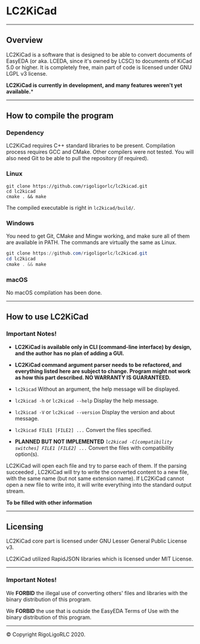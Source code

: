 # LC2KiCad

---

## Overview

LC2KiCad is a software that is designed to be able to convert documents of EasyEDA (or aka. LCEDA, since it's owned by LCSC) to documents of KiCad 5.0 or higher. It is completely free, main part of code is licensed under GNU LGPL v3 license.

**LC2KiCad is currently in development, and many features weren't yet available.***

---

## How to compile the program

### Dependency

LC2KiCad requires C++ standard libraries to be present. Compilation process requires GCC and CMake. Other compilers were not tested. You will also need Git to be able to pull the repository (if required).

### Linux

```shell
git clone https://github.com/rigoligorlc/lc2kicad.git
cd lc2kicad
cmake . && make
```

The compiled executable is right in `lc2kicad/build/`.

### Windows

You need to get Git, CMake and Mingw working, and make sure all of them are available in PATH. The commands are virtually the same as Linux.

```powershell
git clone https://github.com/rigoligorlc/lc2kicad.git
cd lc2kicad
cmake . && make
```

### macOS

No macOS compilation has been done.

---

## How to use LC2KiCad

### Important Notes!

- **LC2KiCad is available only in CLI (command-line interface) by design, and the author has no plan of adding a GUI.**

- **LC2KiCad command argument parser needs to be refactored, and everything listed here are subject to change. Program might not work as how this part described. NO WARRANTY IS GUARANTEED.**

  

- `lc2kicad`  Without an argument, the help message will be displayed.
- `lc2kicad -h` or `lc2kicad --help` Display the help message.
- `lc2kicad -V` or `lc2kicad --version` Display the version and about message.
- `lc2kicad FILE1 [FILE2] ...` Convert the files specified.
- **PLANNED BUT NOT IMPLEMENTED** *`lc2kicad -C[compatibility switches] FILE1 [FILE2] ...`* Convert the files with compatibility option(s).

LC2KiCad will open each file and try to parse each of them. If the parsing succeeded , LC2KiCad will try to write the converted content to a new file, with the same name (but not same extension name). If LC2KiCad cannot open a new file to write into, it will write everything into the standard output stream.

**To be filled with other information**

---

## Licensing

LC2KiCad core part is licensed under GNU Lesser General Public License v3.

LC2KiCad utilized RapidJSON libraries which is licensed under MIT License.

---

### Important Notes!

We **FORBID** the illegal use of converting others' files and libraries with the binary distribution of this program.

We **FORBID** the use that is outside the EasyEDA Terms of Use with the binary distribution of this program.

---

© Copyright RigoLigoRLC 2020.